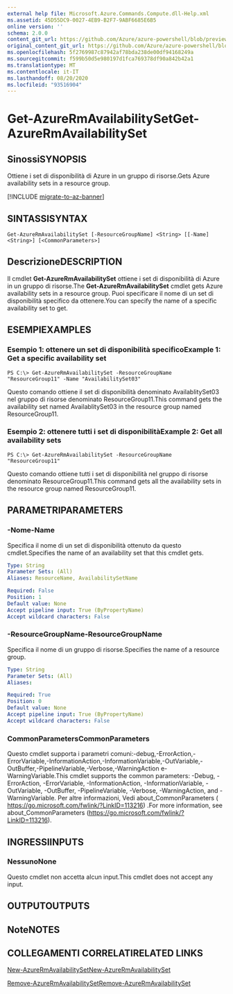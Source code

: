 ```yaml
---
external help file: Microsoft.Azure.Commands.Compute.dll-Help.xml
ms.assetid: 45D55DC9-0027-4EB9-B2F7-9ABF6685E6B5
online version: ''
schema: 2.0.0
content_git_url: https://github.com/Azure/azure-powershell/blob/preview/src/ResourceManager/Compute/Stack/Commands.Compute/help/Get-AzureRmAvailabilitySet.md
original_content_git_url: https://github.com/Azure/azure-powershell/blob/preview/src/ResourceManager/Compute/Stack/Commands.Compute/help/Get-AzureRmAvailabilitySet.md
ms.openlocfilehash: 5f2769987c87942af78bda238de00df94168249a
ms.sourcegitcommit: f599b50d5e980197d1fca769378df90a842b42a1
ms.translationtype: MT
ms.contentlocale: it-IT
ms.lasthandoff: 08/20/2020
ms.locfileid: "93516904"
---
```

# <span data-ttu-id="101e5-101">Get-AzureRmAvailabilitySet</span><span class="sxs-lookup"><span data-stu-id="101e5-101">Get-AzureRmAvailabilitySet</span></span>

## <span data-ttu-id="101e5-102">Sinossi</span><span class="sxs-lookup"><span data-stu-id="101e5-102">SYNOPSIS</span></span>
<span data-ttu-id="101e5-103">Ottiene i set di disponibilità di Azure in un gruppo di risorse.</span><span class="sxs-lookup"><span data-stu-id="101e5-103">Gets Azure availability sets in a resource group.</span></span>

[!INCLUDE [migrate-to-az-banner](../../includes/migrate-to-az-banner.md)]

## <span data-ttu-id="101e5-104">SINTASSI</span><span class="sxs-lookup"><span data-stu-id="101e5-104">SYNTAX</span></span>

```
Get-AzureRmAvailabilitySet [-ResourceGroupName] <String> [[-Name] <String>] [<CommonParameters>]
```

## <span data-ttu-id="101e5-105">Descrizione</span><span class="sxs-lookup"><span data-stu-id="101e5-105">DESCRIPTION</span></span>
<span data-ttu-id="101e5-106">Il cmdlet **Get-AzureRmAvailabilitySet** ottiene i set di disponibilità di Azure in un gruppo di risorse.</span><span class="sxs-lookup"><span data-stu-id="101e5-106">The **Get-AzureRmAvailabilitySet** cmdlet gets Azure availability sets in a resource group.</span></span>
<span data-ttu-id="101e5-107">Puoi specificare il nome di un set di disponibilità specifico da ottenere.</span><span class="sxs-lookup"><span data-stu-id="101e5-107">You can specify the name of a specific availability set to get.</span></span>

## <span data-ttu-id="101e5-108">ESEMPI</span><span class="sxs-lookup"><span data-stu-id="101e5-108">EXAMPLES</span></span>

### <span data-ttu-id="101e5-109">Esempio 1: ottenere un set di disponibilità specifico</span><span class="sxs-lookup"><span data-stu-id="101e5-109">Example 1: Get a specific availability set</span></span>
```
PS C:\> Get-AzureRmAvailabilitySet -ResourceGroupName "ResourceGroup11" -Name "AvailabilitySet03"
```

<span data-ttu-id="101e5-110">Questo comando ottiene il set di disponibilità denominato AvailablitySet03 nel gruppo di risorse denominato ResourceGroup11.</span><span class="sxs-lookup"><span data-stu-id="101e5-110">This command gets the availability set named AvailablitySet03 in the resource group named ResourceGroup11.</span></span>

### <span data-ttu-id="101e5-111">Esempio 2: ottenere tutti i set di disponibilità</span><span class="sxs-lookup"><span data-stu-id="101e5-111">Example 2: Get all availability sets</span></span>
```
PS C:\> Get-AzureRmAvailabilitySet -ResourceGroupName "ResourceGroup11"
```

<span data-ttu-id="101e5-112">Questo comando ottiene tutti i set di disponibilità nel gruppo di risorse denominato ResourceGroup11.</span><span class="sxs-lookup"><span data-stu-id="101e5-112">This command gets all the availability sets in the resource group named ResourceGroup11.</span></span>

## <span data-ttu-id="101e5-113">PARAMETRI</span><span class="sxs-lookup"><span data-stu-id="101e5-113">PARAMETERS</span></span>

### <span data-ttu-id="101e5-114">-Nome</span><span class="sxs-lookup"><span data-stu-id="101e5-114">-Name</span></span>
<span data-ttu-id="101e5-115">Specifica il nome di un set di disponibilità ottenuto da questo cmdlet.</span><span class="sxs-lookup"><span data-stu-id="101e5-115">Specifies the name of an availability set that this cmdlet gets.</span></span>

```yaml
Type: String
Parameter Sets: (All)
Aliases: ResourceName, AvailabilitySetName

Required: False
Position: 1
Default value: None
Accept pipeline input: True (ByPropertyName)
Accept wildcard characters: False
```

### <span data-ttu-id="101e5-116">-ResourceGroupName</span><span class="sxs-lookup"><span data-stu-id="101e5-116">-ResourceGroupName</span></span>
<span data-ttu-id="101e5-117">Specifica il nome di un gruppo di risorse.</span><span class="sxs-lookup"><span data-stu-id="101e5-117">Specifies the name of a resource group.</span></span>

```yaml
Type: String
Parameter Sets: (All)
Aliases: 

Required: True
Position: 0
Default value: None
Accept pipeline input: True (ByPropertyName)
Accept wildcard characters: False
```

### <span data-ttu-id="101e5-118">CommonParameters</span><span class="sxs-lookup"><span data-stu-id="101e5-118">CommonParameters</span></span>
<span data-ttu-id="101e5-119">Questo cmdlet supporta i parametri comuni:-debug,-ErrorAction,-ErrorVariable,-InformationAction,-InformationVariable,-OutVariable,-OutBuffer,-PipelineVariable,-Verbose,-WarningAction e-WarningVariable.</span><span class="sxs-lookup"><span data-stu-id="101e5-119">This cmdlet supports the common parameters: -Debug, -ErrorAction, -ErrorVariable, -InformationAction, -InformationVariable, -OutVariable, -OutBuffer, -PipelineVariable, -Verbose, -WarningAction, and -WarningVariable.</span></span> <span data-ttu-id="101e5-120">Per altre informazioni, Vedi about_CommonParameters ( https://go.microsoft.com/fwlink/?LinkID=113216) .</span><span class="sxs-lookup"><span data-stu-id="101e5-120">For more information, see about_CommonParameters (https://go.microsoft.com/fwlink/?LinkID=113216).</span></span>

## <span data-ttu-id="101e5-121">INGRESSI</span><span class="sxs-lookup"><span data-stu-id="101e5-121">INPUTS</span></span>

### <span data-ttu-id="101e5-122">Nessuno</span><span class="sxs-lookup"><span data-stu-id="101e5-122">None</span></span>
<span data-ttu-id="101e5-123">Questo cmdlet non accetta alcun input.</span><span class="sxs-lookup"><span data-stu-id="101e5-123">This cmdlet does not accept any input.</span></span>

## <span data-ttu-id="101e5-124">OUTPUT</span><span class="sxs-lookup"><span data-stu-id="101e5-124">OUTPUTS</span></span>

## <span data-ttu-id="101e5-125">Note</span><span class="sxs-lookup"><span data-stu-id="101e5-125">NOTES</span></span>

## <span data-ttu-id="101e5-126">COLLEGAMENTI CORRELATI</span><span class="sxs-lookup"><span data-stu-id="101e5-126">RELATED LINKS</span></span>

[<span data-ttu-id="101e5-127">New-AzureRmAvailabilitySet</span><span class="sxs-lookup"><span data-stu-id="101e5-127">New-AzureRmAvailabilitySet</span></span>](./New-AzureRmAvailabilitySet.md)

[<span data-ttu-id="101e5-128">Remove-AzureRmAvailabilitySet</span><span class="sxs-lookup"><span data-stu-id="101e5-128">Remove-AzureRmAvailabilitySet</span></span>](./Remove-AzureRmAvailabilitySet.md)


